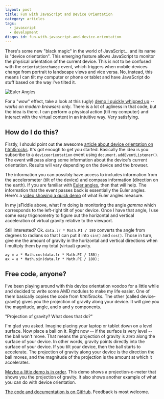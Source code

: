 ```yaml
---
layout: post
title: Fun with JavaScript and Device Orientation
category: articles
tags:
  - javascript
  - development
disqus_id: fun-with-javascript-and-device-orientation
---
```


There's some new "black magic" in the world of JavaScript... and its name is "device orientation". This emerging feature allows JavaScript to monitor the physical orientation of the current device. This is not to be confused with the `orientationchange` event, which triggers when mobile devices change from portrait to landscape views and vice versa. No, instead, this means I can tilt my computer or phone or tablet and have JavaScript do stuff based on the way I've tilted it.

![Euler Angles](http://upload.wikimedia.org/wikipedia/commons/thumb/a/a1/Eulerangles.svg/300px-Eulerangles.svg.png)

For a "wow" effect, take a look at this (ugly) [demo I quickly whipped up](http://jsfiddle.net/wellcaffeinated/rWj3Y/embedded/result/) -- *works on modern browsers only*. There is a lot of ugliness in that code, but the idea is there. I can perform a physical action (tilt my computer) and interact with the virtual content in an intuitive way. Very satisfying.

## How do I do this?

Firstly, I should point out the awesome [article about device orientation on html5rocks](http://www.html5rocks.com/en/tutorials/device/orientation/). It's got enough to get you started. Basically the idea is you subscribe to a `deviceorientation` event using `document.addEventListener()`. The event will pass along some information about the device's current orientation. Results will vary depending on the device and the browser.

The information you can possibly have access to includes information from the accelerometer (tilt of the device) and compass information (direction on the earth). If you are familiar with [Euler angles](http://en.wikipedia.org/wiki/Euler_angles), then that will help. The information that the event passes back is essentially the Euler angles. Here's a [video showing a quick demo](http://www.youtube.com/watch?v=UpSMNYTVqQI) of what Euler angles measure.

In my jsFiddle above, what I'm doing is monitoring the angle *gamma* which corresponds to the left-right tilt of your device. Once I have that angle, I use some easy trigonometry to figure out the horizontal and vertical acceleration of virtual gravity relative to the viewport.

Still interested? Ok. `data.lr * Math.PI / 180` converts the angle from degrees to radians so that I can put it into `sin()` and `cos()`. Those in turn, give me the amount of gravity in the horizontal and vertical directions when I multiply them by my total (virtual) gravity.

    ay = a * Math.cos(data.lr * Math.PI / 180);
    ax = a * Math.sin(data.lr * Math.PI / 180);

## Free code, anyone?

I've been playing around with this device orientation voodoo for a little while and decided to write some AMD modules to make my life easier. One of them basically copies the code from *html5rocks*. The other (called device-gravity) gives you the projection of gravity along your device. It will give you the magnitude, angle, and x and y components.

"Projection of gravity? What does that do?"

I'm glad you asked. Imagine placing your laptop or tablet down on a level surface. Now place a ball on it. Right now  -- if the surface is very level -- the ball won't move. That means the projection of gravity is *zero* along the surface of your device. In other words, gravity points directly into the surface of your device. If you tilt your device, then the ball starts to accelerate. The projection of gravity  along your device is the direction the ball moves, and the magnitude of the projection is the amount at which it accelerates.

[Maybe a little demo is in order](/demos/device-orientation). This demo shows a projection-o-meter that shows you the projection of gravity. It also shows another example of what you can do with device orientation.

[The code and documentation is on GitHub](https://github.com/wellcaffeinated/Orientation). Feedback is most welcome.
